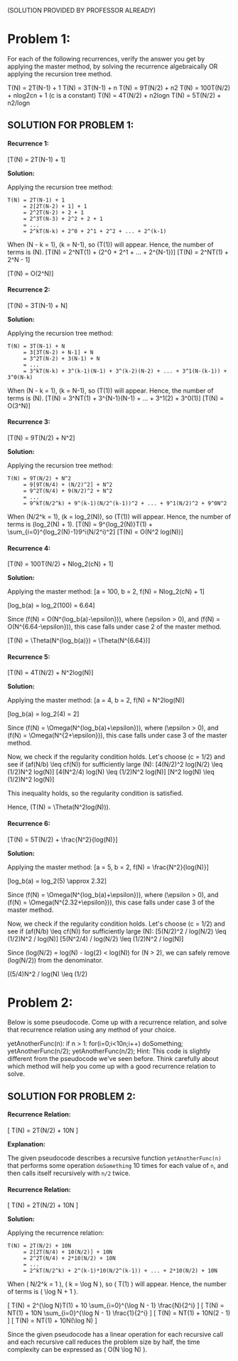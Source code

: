 (SOLUTION PROVIDED BY PROFESSOR ALREADY)

# Problem 1:
For each of the following recurrences, verify the answer you get by applying the master method, by solving the recurrence algebraically OR applying the recursion tree method. 

T(N) = 2T(N-1) + 1
T(N) = 3T(N-1) + n
T(N) = 9T(N/2) + n2
T(N) = 100T(N/2) + nlog2cn + 1  (c is a constant)
T(N) = 4T(N/2) + n2logn
T(N) = 5T(N/2) + n2/logn

## SOLUTION FOR PROBLEM 1:

#### Recurrence 1:
\[T(N) = 2T(N-1) + 1\]

**Solution:**

Applying the recursion tree method:
```
T(N) = 2T(N-1) + 1
     = 2[2T(N-2) + 1] + 1
     = 2^2T(N-2) + 2 + 1
     = 2^3T(N-3) + 2^2 + 2 + 1
     = ...
     = 2^kT(N-k) + 2^0 + 2^1 + 2^2 + ... + 2^(k-1)
```
When \(N - k = 1\), \(k = N-1\), so \(T(1)\) will appear.
Hence, the number of terms is \(N\).
\[T(N) = 2^NT(1) + (2^0 + 2^1 + ... + 2^{N-1})\]
\[T(N) = 2^NT(1) + 2^N - 1\]

\[T(N) = O(2^N)\]

#### Recurrence 2:
\[T(N) = 3T(N-1) + N\]

**Solution:**

Applying the recursion tree method:
```
T(N) = 3T(N-1) + N
     = 3[3T(N-2) + N-1] + N
     = 3^2T(N-2) + 3(N-1) + N
     = ...
     = 3^kT(N-k) + 3^(k-1)(N-1) + 3^(k-2)(N-2) + ... + 3^1(N-(k-1)) + 3^0(N-k)
```
When \(N - k = 1\), \(k = N-1\), so \(T(1)\) will appear.
Hence, the number of terms is \(N\).
\[T(N) = 3^NT(1) + 3^{N-1}(N-1) + ... + 3^1(2) + 3^0(1)\]
\[T(N) = O(3^N)\]

#### Recurrence 3:
\[T(N) = 9T(N/2) + N^2\]

**Solution:**

Applying the recursion tree method:
```
T(N) = 9T(N/2) + N^2
     = 9[9T(N/4) + (N/2)^2] + N^2
     = 9^2T(N/4) + 9(N/2)^2 + N^2
     = ...
     = 9^kT(N/2^k) + 9^(k-1)(N/2^(k-1))^2 + ... + 9^1(N/2)^2 + 9^0N^2
```
When \(N/2^k = 1\), \(k = log_2(N)\), so \(T(1)\) will appear.
Hence, the number of terms is \(log_2(N) + 1\).
\[T(N) = 9^{log_2(N)}T(1) + \sum_{i=0}^{log_2(N)-1}9^i(N/2^i)^2\]
\[T(N) = O(N^2 log(N))\]

#### Recurrence 4:
\[T(N) = 100T(N/2) + Nlog_2(cN) + 1\]

**Solution:**

Applying the master method:
\[a = 100, b = 2, f(N) = Nlog_2(cN) + 1\]

\[log_b(a) = log_2(100) = 6.64\]

Since \(f(N) = O(N^{log_b(a)-\epsilon})\), where \(\epsilon > 0\), and \(f(N) = O(N^{6.64-\epsilon})\), this case falls under case 2 of the master method.

\[T(N) = \Theta(N^{log_b(a)}) = \Theta(N^{6.64})\]

#### Recurrence 5:
\[T(N) = 4T(N/2) + N^2log(N)\]

**Solution:**

Applying the master method:
\[a = 4, b = 2, f(N) = N^2log(N)\]

\[log_b(a) = log_2(4) = 2\]

Since \(f(N) = \Omega(N^{log_b(a)+\epsilon})\), where \(\epsilon > 0\), and \(f(N) = \Omega(N^{2+\epsilon})\), this case falls under case 3 of the master method.

Now, we check if the regularity condition holds. Let's choose \(c = 1/2\) and see if \(af(N/b) \leq cf(N)\) for sufficiently large \(N\):
\[4(N/2)^2 log(N/2) \leq (1/2)N^2 log(N)\]
\[4(N^2/4) log(N) \leq (1/2)N^2 log(N)\]
\[N^2 log(N) \leq (1/2)N^2 log(N)\]

This inequality holds, so the regularity condition is satisfied.

Hence, \(T(N) = \Theta(N^2log(N))\).

#### Recurrence 6:
\[T(N) = 5T(N/2) + \frac{N^2}{log(N)}\]

**Solution:**

Applying the master method:
\[a = 5, b = 2, f(N) = \frac{N^2}{log(N)}\]

\[log_b(a) = log_2(5) \approx 2.32\]

Since \(f(N) = \Omega(N^{log_b(a)+\epsilon})\), where \(\epsilon > 0\), and \(f(N) = \Omega(N^{2.32+\epsilon})\), this case falls under case 3 of the master method.

Now, we check if the regularity condition holds. Let's choose \(c = 1/2\) and see if \(af(N/b) \leq cf(N)\) for sufficiently large \(N\):
\[5(N/2)^2 / log(N/2) \leq (1/2)N^2 / log(N)\]
\[5(N^2/4) / log(N/2) \leq (1/2)N^2 / log(N)\]

Since \(log(N/2) = log(N) - log(2) < log(N)\) for \(N > 2\), we can safely remove \(log(N/2)\) from the denominator.

\[(5/4)N^2 / log(N) \leq (1/2)
 

# Problem 2:
Below is some pseudocode. Come up with a recurrence relation, and solve that recurrence relation using any method of your choice.  

yetAnotherFunc(n): 
  if n > 1: 
    for(i=0;i<10n;i++)
      doSomething;
    yetAnotherFunc(n/2);
    yetAnotherFunc(n/2);
Hint: This code is slightly different from the pseudocode we've seen before. Think carefully about which method will help you come up with a good recurrence relation to solve. 

## SOLUTION FOR PROBLEM 2:

#### Recurrence Relation:
\[ T(N) = 2T(N/2) + 10N \]

**Explanation:**

The given pseudocode describes a recursive function `yetAnotherFunc(n)` that performs some operation `doSomething` 10 times for each value of `n`, and then calls itself recursively with `n/2` twice.

#### Recurrence Relation:
\[ T(N) = 2T(N/2) + 10N \]

**Solution:**

Applying the recurrence relation:
```
T(N) = 2T(N/2) + 10N
     = 2[2T(N/4) + 10(N/2)] + 10N
     = 2^2T(N/4) + 2*10(N/2) + 10N
     = ...
     = 2^kT(N/2^k) + 2^(k-1)*10(N/2^(k-1)) + ... + 2*10(N/2) + 10N
```

When \( N/2^k = 1 \), \( k = \log N \), so \( T(1) \) will appear.
Hence, the number of terms is \( \log N + 1 \).

\[ T(N) = 2^{\log N}T(1) + 10 \sum_{i=0}^{\log N - 1} \frac{N}{2^i} \]
\[ T(N) = NT(1) + 10N \sum_{i=0}^{\log N - 1} \frac{1}{2^i} \]
\[ T(N) = NT(1) + 10N(2 - 1) \]
\[ T(N) = NT(1) + 10N(\log N) \]

Since the given pseudocode has a linear operation for each recursive call and each recursive call reduces the problem size by half, the time complexity can be expressed as \( O(N \log N) \).
